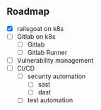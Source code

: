 ## Roadmap
- [x] railsgoat on k8s
- [ ] Gitlab on k8s
  - [ ] Gitlab
  - [ ] Gitlab Runner
- [ ] Vulnerability management
- [ ] CI/CD
  - [ ] security automation
    - [ ] sast
    - [ ] dast
  - [ ] test automation